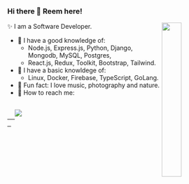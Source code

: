 ### Hi there 👋 Reem here!

✨ I am a Software Developer.
<img src="https://c.tenor.com/-Fbyl7vqHiYAAAAj/goma-cat.gif" align='right' width='30%'/>
- 💯 I have a good knowledge of:<br/>
   - Node.js, Express.js, Python, Django, Mongodb, MySQL, Postgres,<br/>
   - React.js, Redux, Toolkit, Bootstrap, Tailwind.
- 🧐 I have a basic knowldege of:<br/>
   - Linux, Docker, Firebase, TypeScript, GoLang.
- 📢 Fun fact: I love music, photography and nature.
- 🦅 How to reach me: 
<pre>
 <a href="https://www.linkedin.com/in/reem-elbakry/" target="_blank">
  <img src=https://img.shields.io/badge/linkedin-%2300acee.svg?color=405DE6&style=for-the-badge&logo=linkedin&logoColor=white style="margin-bottom: 5px;"/>
 </a>
</pre>


